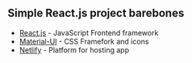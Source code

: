 ## Simple React.js project barebones

- [React.js](https://reactjs.org/) - JavaScript Frontend framework
- [Material-UI](https://material.io/) - CSS Framefork and icons
- [Netlify](https://www.netlify.com/) - Platform for hosting app

